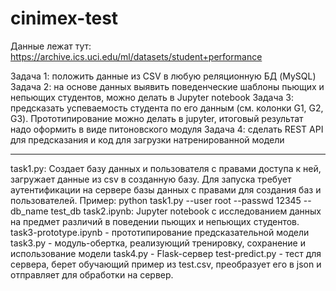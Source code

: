# cinimex-test
Данные лежат тут: https://archive.ics.uci.edu/ml/datasets/student+performance

Задача 1: положить данные из CSV в любую реляционную БД (MySQL)
Задача 2: на основе данных выявить поведенческие шаблоны пьющих и непьющих студентов, можно делать в Jupyter notebook
Задача 3: предсказать успеваемость студента по его данным (см. колонки G1, G2, G3).  Прототипирование можно делать в jupyter, итоговый результат надо оформить в виде питоновского модуля
Задача 4: сделать REST API для предсказания и код для загрузки натренированной модели

--------------------------------
task1.py: Создает базу данных и пользователя с правами доступа к ней, загружает данные из csv в созданную базу. Для запуска требует аутентификации на сервере базы данных с правами для создания баз и пользователей.
Пример: python task1.py --user root --passwd 12345 --db_name test_db
task2.ipynb: Jupyter notebook с исследованием данных на предмет различий в поведении пьющих и непьющих студентов.
task3-prototype.ipynb - прототипирование предсказательной модели
task3.py - модуль-обертка, реализующий тренировку, сохранение и использование модели
task4.py - Flask-сервер
test-predict.py - тест для сервера, берет обучающий пример из test.csv, преобразует его в json и отправляет для обработки на сервер.